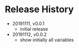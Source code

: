 # Release History

* 20191111, v0.0.1
	* initial release
* 20191112, v0.0.2
	* show initially all variables
